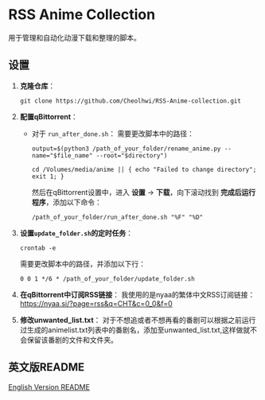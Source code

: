 # RSS Anime Collection

用于管理和自动化动漫下载和整理的脚本。

## 设置

1. **克隆仓库**：
    ```
    git clone https://github.com/Cheolhwi/RSS-Anime-collection.git
    ```

2. **配置qBittorrent**：
    - 对于 `run_after_done.sh`：
      需要更改脚本中的路径：
      ```
      output=$(python3 /path_of_your_folder/rename_anime.py --name="$file_name" --root="$directory")
      
      cd /Volumes/media/anime || { echo "Failed to change directory"; exit 1; }
      ```
      然后在qBittorrent设置中，进入 **设置** -> **下载**，向下滚动找到 **完成后运行程序**，添加以下命令：
      ```
      /path_of_your_folder/run_after_done.sh "%F" "%D"
      ```

3. **设置`update_folder.sh`的定时任务**：
    ```
    crontab -e
    ```
    需要更改脚本中的路径，并添加以下行：
    ```
    0 0 1 */6 * /path_of_your_folder/update_folder.sh
    ```

4. **在qBittorrent中订阅RSS链接**：
    我使用的是nyaa的繁体中文RSS订阅链接： https://nyaa.si/?page=rss&q=CHT&c=0_0&f=0

5. **修改unwanted_list.txt**：
    对于不想追或者不想再看的番剧可以根据之前运行过生成的animelist.txt列表中的番剧名，添加至unwanted_list.txt,这样做就不会保留该番剧的文件和文件夹。

## 英文版README

[English Version README](README_EN.md)
